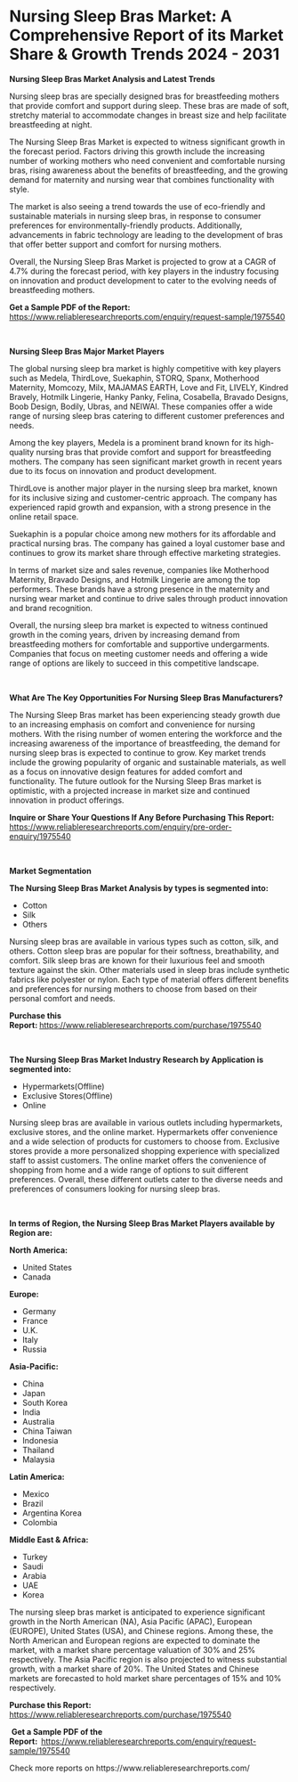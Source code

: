 <p><h1>Nursing Sleep Bras Market: A Comprehensive Report of its Market Share & Growth Trends 2024 - 2031</h1></p><p><strong>Nursing Sleep Bras Market Analysis and Latest Trends</strong></p>
<p><p>Nursing sleep bras are specially designed bras for breastfeeding mothers that provide comfort and support during sleep. These bras are made of soft, stretchy material to accommodate changes in breast size and help facilitate breastfeeding at night.</p><p>The Nursing Sleep Bras Market is expected to witness significant growth in the forecast period. Factors driving this growth include the increasing number of working mothers who need convenient and comfortable nursing bras, rising awareness about the benefits of breastfeeding, and the growing demand for maternity and nursing wear that combines functionality with style.</p><p>The market is also seeing a trend towards the use of eco-friendly and sustainable materials in nursing sleep bras, in response to consumer preferences for environmentally-friendly products. Additionally, advancements in fabric technology are leading to the development of bras that offer better support and comfort for nursing mothers.</p><p>Overall, the Nursing Sleep Bras Market is projected to grow at a CAGR of 4.7% during the forecast period, with key players in the industry focusing on innovation and product development to cater to the evolving needs of breastfeeding mothers.</p></p>
<p><strong>Get a Sample PDF of the Report:&nbsp;</strong> <a href="https://www.reliableresearchreports.com/enquiry/request-sample/1975540">https://www.reliableresearchreports.com/enquiry/request-sample/1975540</a></p>
<p>&nbsp;</p>
<p><strong>Nursing Sleep Bras Major Market Players</strong></p>
<p><p>The global nursing sleep bra market is highly competitive with key players such as Medela, ThirdLove, Suekaphin, STORQ, Spanx, Motherhood Maternity, Momcozy, Milx, MAJAMAS EARTH, Love and Fit, LIVELY, Kindred Bravely, Hotmilk Lingerie, Hanky Panky, Felina, Cosabella, Bravado Designs, Boob Design, Bodily, Ubras, and NEIWAI. These companies offer a wide range of nursing sleep bras catering to different customer preferences and needs.</p><p>Among the key players, Medela is a prominent brand known for its high-quality nursing bras that provide comfort and support for breastfeeding mothers. The company has seen significant market growth in recent years due to its focus on innovation and product development.</p><p>ThirdLove is another major player in the nursing sleep bra market, known for its inclusive sizing and customer-centric approach. The company has experienced rapid growth and expansion, with a strong presence in the online retail space.</p><p>Suekaphin is a popular choice among new mothers for its affordable and practical nursing bras. The company has gained a loyal customer base and continues to grow its market share through effective marketing strategies.</p><p>In terms of market size and sales revenue, companies like Motherhood Maternity, Bravado Designs, and Hotmilk Lingerie are among the top performers. These brands have a strong presence in the maternity and nursing wear market and continue to drive sales through product innovation and brand recognition.</p><p>Overall, the nursing sleep bra market is expected to witness continued growth in the coming years, driven by increasing demand from breastfeeding mothers for comfortable and supportive undergarments. Companies that focus on meeting customer needs and offering a wide range of options are likely to succeed in this competitive landscape.</p></p>
<p>&nbsp;</p>
<p><strong>What Are The Key Opportunities For Nursing Sleep Bras Manufacturers?</strong></p>
<p><p>The Nursing Sleep Bras market has been experiencing steady growth due to an increasing emphasis on comfort and convenience for nursing mothers. With the rising number of women entering the workforce and the increasing awareness of the importance of breastfeeding, the demand for nursing sleep bras is expected to continue to grow. Key market trends include the growing popularity of organic and sustainable materials, as well as a focus on innovative design features for added comfort and functionality. The future outlook for the Nursing Sleep Bras market is optimistic, with a projected increase in market size and continued innovation in product offerings.</p></p>
<p><strong>Inquire or Share Your Questions If Any Before Purchasing This Report:</strong> <a href="https://www.reliableresearchreports.com/enquiry/pre-order-enquiry/1975540">https://www.reliableresearchreports.com/enquiry/pre-order-enquiry/1975540</a></p>
<p>&nbsp;</p>
<p><strong>Market Segmentation</strong></p>
<p><strong>The Nursing Sleep Bras Market Analysis by types is segmented into:</strong></p>
<p><ul><li>Cotton</li><li>Silk</li><li>Others</li></ul></p>
<p><p>Nursing sleep bras are available in various types such as cotton, silk, and others. Cotton sleep bras are popular for their softness, breathability, and comfort. Silk sleep bras are known for their luxurious feel and smooth texture against the skin. Other materials used in sleep bras include synthetic fabrics like polyester or nylon. Each type of material offers different benefits and preferences for nursing mothers to choose from based on their personal comfort and needs.</p></p>
<p><strong>Purchase this Report:&nbsp;</strong><a href="https://www.reliableresearchreports.com/purchase/1975540">https://www.reliableresearchreports.com/purchase/1975540</a></p>
<p>&nbsp;</p>
<p><strong>The Nursing Sleep Bras Market Industry Research by Application is segmented into:</strong></p>
<p><ul><li>Hypermarkets(Offline)</li><li>Exclusive Stores(Offline)</li><li>Online</li></ul></p>
<p><p>Nursing sleep bras are available in various outlets including hypermarkets, exclusive stores, and the online market. Hypermarkets offer convenience and a wide selection of products for customers to choose from. Exclusive stores provide a more personalized shopping experience with specialized staff to assist customers. The online market offers the convenience of shopping from home and a wide range of options to suit different preferences. Overall, these different outlets cater to the diverse needs and preferences of consumers looking for nursing sleep bras.</p></p>
<p>&nbsp;</p>
<p><strong>In terms of Region, the Nursing Sleep Bras Market Players available by Region are:</strong></p>
<p>
    <p> <strong> North America: </strong>
        <ul>
            <li>United States</li>
            <li>Canada</li>
        </ul>
        </p> 
    <p> <strong> Europe: </strong>
        <ul>
            <li>Germany</li>
            <li>France</li>
            <li>U.K.</li>
            <li>Italy</li>
            <li>Russia</li>
        </ul>
        </p> 
    <p> <strong> Asia-Pacific: </strong>
        <ul>
            <li>China</li>
            <li>Japan</li>
            <li>South Korea</li>
            <li>India</li>
            <li>Australia</li>
            <li>China Taiwan</li>
            <li>Indonesia</li>
            <li>Thailand</li>
            <li>Malaysia</li>
        </ul>
        </p> 
    <p> <strong> Latin America: </strong>
        <ul>
            <li>Mexico</li>
            <li>Brazil</li>
            <li>Argentina Korea</li>
            <li>Colombia</li>
        </ul>
        </p> 
    <p> <strong> Middle East & Africa: </strong>
        <ul>
            <li>Turkey</li>
            <li>Saudi</li>
            <li>Arabia</li>
            <li>UAE</li>
            <li>Korea</li>
        </ul>
    </p>
    </p>
<p><p>The nursing sleep bras market is anticipated to experience significant growth in the North American (NA), Asia Pacific (APAC), European (EUROPE), United States (USA), and Chinese regions. Among these, the North American and European regions are expected to dominate the market, with a market share percentage valuation of 30% and 25% respectively. The Asia Pacific region is also projected to witness substantial growth, with a market share of 20%. The United States and Chinese markets are forecasted to hold market share percentages of 15% and 10% respectively.</p></p>
<p><strong>Purchase this Report: </strong><a href="https://www.reliableresearchreports.com/purchase/1975540">https://www.reliableresearchreports.com/purchase/1975540</a></p>
<p>&nbsp;<strong>Get a Sample PDF of the Report:&nbsp;&nbsp;</strong><a href="https://www.reliableresearchreports.com/enquiry/request-sample/1975540">https://www.reliableresearchreports.com/enquiry/request-sample/1975540</a></p>
<p><strong></strong></p>
<p>Check more reports on https://www.reliableresearchreports.com/</p>